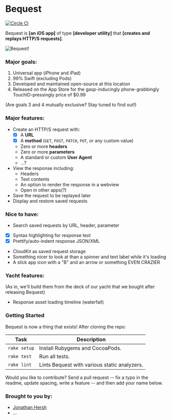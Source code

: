 # Bequest

[![Circle CI](https://circleci.com/gh/splinesoft/Bequest.svg?style=svg&circle-token=2a795f288a28385e62193b721a7a82d42b4c9581)](https://circleci.com/gh/splinesoft/Bequest)

Bequest is **[an iOS app]** of type **[developer utility]** that **[creates and replays HTTP/S requests]**.

![Bequest!](https://github.com/splinesoft/Bequest/raw/master/bequest.gif)

### Major goals:

1. Universal app (iPhone and iPad)
2. 99% Swift (excluding Pods)
3. Developed and maintained open-source at this location
4. Released on the App Store for the gasp-inducingly phone-grabbingly TouchID-pressingly price of $0.99

(Are goals 3 and 4 mutually exclusive? Stay tuned to find out!)

### Major features:

- Create an HTTP/S request with:
     - [x] A **URL**
     - [x] A **method** (`GET`, `POST`, `PATCH`, `PUT`, or any custom value)
     - Zero or more **headers**
     - Zero or more **parameters**
     - A standard or custom **User Agent**
     - ...?
- View the response including:
     - Headers
     - Text contents
     - An option to render the response in a webview
     - Open in other apps(?)
- Save the request to be replayed later
- Display and restore saved requests 

### Nice to have:

- Search saved requests by URL, header, parameter
- [x] Syntax highlighting for response text
- [x] Prettify/auto-indent response JSON/XML
- CloudKit as saved request storage
- Something nicer to look at than a spinner and text label while it's loading
- A slick app icon with a "B" and an arrow or something EVEN CRAZIER

### Yacht features:

(As in, we'll build them from the deck of our yacht that we bought after releasing Bequest)

* Response asset loading timeline (waterfall)

### Getting Started

Bequest is now a thing that exists! After cloning the repo:

| Task | Description |
| ---- | ----- |
| `rake setup` | Install Rubygems and CocoaPods. |
| `rake test` | Run all tests. |
| `rake lint` | Lints Bequest with various static analyzers. |

Would you like to contribute? Send a pull request -- fix a typo in the readme, update spacing, write a feature -- and then add your name below.

### Brought to you by:

* [Jonathan Hersh](https://github.com/jhersh)
* ...
